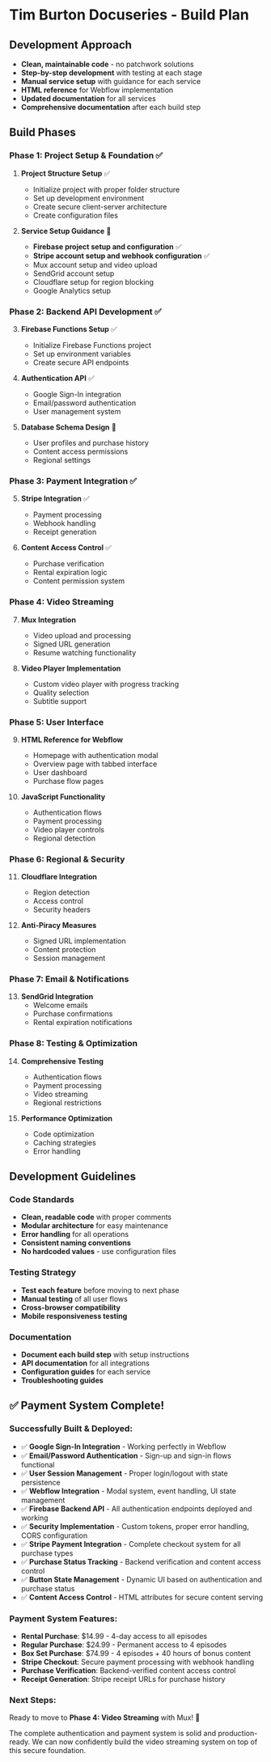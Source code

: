 # Tim Burton Docuseries - Build Plan

## Development Approach
- **Clean, maintainable code** - no patchwork solutions
- **Step-by-step development** with testing at each stage
- **Manual service setup** with guidance for each service
- **HTML reference** for Webflow implementation
- **Updated documentation** for all services
- **Comprehensive documentation** after each build step

## Build Phases

### Phase 1: Project Setup & Foundation ✅
1. **Project Structure Setup** ✅
   - Initialize project with proper folder structure
   - Set up development environment
   - Create secure client-server architecture
   - Create configuration files

2. **Service Setup Guidance** 🚧
   - **Firebase project setup and configuration** ✅
   - **Stripe account setup and webhook configuration** ✅
   - Mux account setup and video upload
   - SendGrid account setup
   - Cloudflare setup for region blocking
   - Google Analytics setup

### Phase 2: Backend API Development ✅
3. **Firebase Functions Setup** ✅
   - Initialize Firebase Functions project
   - Set up environment variables
   - Create secure API endpoints

4. **Authentication API** ✅
   - Google Sign-In integration
   - Email/password authentication
   - User management system

5. **Database Schema Design** 🚧
   - User profiles and purchase history
   - Content access permissions
   - Regional settings

### Phase 3: Payment Integration ✅
5. **Stripe Integration** ✅
   - Payment processing
   - Webhook handling
   - Receipt generation

6. **Content Access Control** ✅
   - Purchase verification
   - Rental expiration logic
   - Content permission system

### Phase 4: Video Streaming
7. **Mux Integration**
   - Video upload and processing
   - Signed URL generation
   - Resume watching functionality

8. **Video Player Implementation**
   - Custom video player with progress tracking
   - Quality selection
   - Subtitle support

### Phase 5: User Interface
9. **HTML Reference for Webflow**
   - Homepage with authentication modal
   - Overview page with tabbed interface
   - User dashboard
   - Purchase flow pages

10. **JavaScript Functionality**
    - Authentication flows
    - Payment processing
    - Video player controls
    - Regional detection

### Phase 6: Regional & Security
11. **Cloudflare Integration**
    - Region detection
    - Access control
    - Security headers

12. **Anti-Piracy Measures**
    - Signed URL implementation
    - Content protection
    - Session management

### Phase 7: Email & Notifications
13. **SendGrid Integration**
    - Welcome emails
    - Purchase confirmations
    - Rental expiration notifications

### Phase 8: Testing & Optimization
14. **Comprehensive Testing**
    - Authentication flows
    - Payment processing
    - Video streaming
    - Regional restrictions

15. **Performance Optimization**
    - Code optimization
    - Caching strategies
    - Error handling

## Development Guidelines

### Code Standards
- **Clean, readable code** with proper comments
- **Modular architecture** for easy maintenance
- **Error handling** for all operations
- **Consistent naming conventions**
- **No hardcoded values** - use configuration files

### Testing Strategy
- **Test each feature** before moving to next phase
- **Manual testing** of all user flows
- **Cross-browser compatibility**
- **Mobile responsiveness testing**

### Documentation
- **Document each build step** with setup instructions
- **API documentation** for all integrations
- **Configuration guides** for each service
- **Troubleshooting guides**

## ✅ **Payment System Complete!**

### **Successfully Built & Deployed:**
- ✅ **Google Sign-In Integration** - Working perfectly in Webflow
- ✅ **Email/Password Authentication** - Sign-up and sign-in flows functional
- ✅ **User Session Management** - Proper login/logout with state persistence
- ✅ **Webflow Integration** - Modal system, event handling, UI state management
- ✅ **Firebase Backend API** - All authentication endpoints deployed and working
- ✅ **Security Implementation** - Custom tokens, proper error handling, CORS configuration
- ✅ **Stripe Payment Integration** - Complete checkout system for all purchase types
- ✅ **Purchase Status Tracking** - Backend verification and content access control
- ✅ **Button State Management** - Dynamic UI based on authentication and purchase status
- ✅ **Content Access Control** - HTML attributes for secure content serving

### **Payment System Features:**
- **Rental Purchase**: $14.99 - 4-day access to all episodes
- **Regular Purchase**: $24.99 - Permanent access to 4 episodes
- **Box Set Purchase**: $74.99 - 4 episodes + 40 hours of bonus content
- **Stripe Checkout**: Secure payment processing with webhook handling
- **Purchase Verification**: Backend-verified content access control
- **Receipt Generation**: Stripe receipt URLs for purchase history

### **Next Steps:**
Ready to move to **Phase 4: Video Streaming** with Mux! 🎥

The complete authentication and payment system is solid and production-ready. We can now confidently build the video streaming system on top of this secure foundation.
